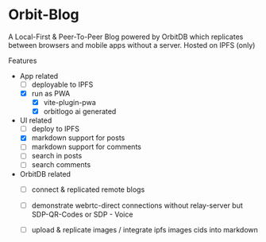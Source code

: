 # Orbit-Blog

A Local-First & Peer-To-Peer Blog powered by OrbitDB which replicates between browsers and mobile apps without a server. Hosted on IPFS (only)

Features
- App related
    - [ ] deployable to IPFS
    - [x] run as PWA
        - [x] vite-plugin-pwa
        - [x] orbitlogo ai generated
- UI related
    - [ ] deploy to IPFS
    - [x] markdown support for posts 
    - [ ] markdown support for comments
    - [ ] search in posts 
    - [ ] search comments
- OrbitDB related
    - [ ] connect & replicated remote blogs
    - [ ] demonstrate webrtc-direct connections without relay-server but SDP-QR-Codes or SDP - Voice
    - [ ] upload & replicate images / integrate ipfs images cids into markdown


